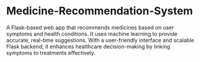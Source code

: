 # Medicine-Recommendation-System
A Flask-based web app that recommends medicines based on user symptoms and health conditions. It uses machine learning to provide accurate, real-time suggestions. With a user-friendly interface and scalable Flask backend, it enhances healthcare decision-making by linking symptoms to treatments effectively.
